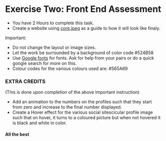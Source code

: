 # Exercise Two: Front End Assessment

- You have 2 Hours to complete this task.
- Create a website using [core.jpeg](https://github.com/moringaschool/coderamp-selfassessments/blob/master/psd2html/e3/core.jpg) as a guide to how it will look like finaly.


Important:
- Do not change the layout or image sizes.
- Let the work be surrounded by a background of color code #524B58
- Use [Google fonts](https://fonts.google.com/) for fonts. Ask for help from your pairs or do a quick google search for more on this.
- Colour codes for the various colours used are:  #565A69

### EXTRA CREDITS
(This is done upon completion of the above Important instruction)
- Add an animation to the numbers on the profiles such that they start from zero and increase to the final number displayed.
- Create a Hover effect for the various social sitescicular profile image such that on hover, it turns to a coloured picture but when not hovered it is black and white in color.


#### All the best
